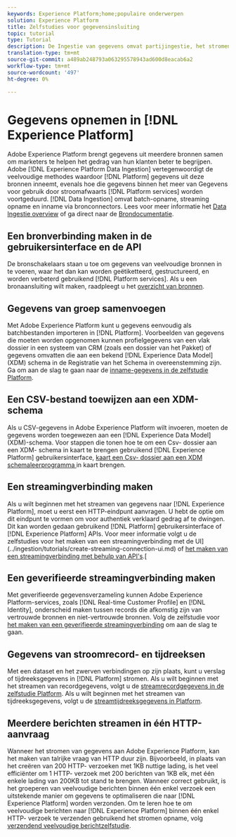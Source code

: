```yaml
---
keywords: Experience Platform;home;populaire onderwerpen
solution: Experience Platform
title: Zelfstudies voor gegevensinsluiting
topic: tutorial
type: Tutorial
description: De Ingestie van gegevens omvat partijingestie, het stromen ingestie, en ingestie gebruikend bronschakelaars.
translation-type: tm+mt
source-git-commit: a489ab248793a063295578943ad600d8eacab6a2
workflow-type: tm+mt
source-wordcount: '497'
ht-degree: 0%

---
```



# Gegevens opnemen in [!DNL Experience Platform]

Adobe Experience Platform brengt gegevens uit meerdere bronnen samen om marketers te helpen het gedrag van hun klanten beter te begrijpen. Adobe [!DNL Experience Platform Data Ingestion] vertegenwoordigt de veelvoudige methodes waardoor [!DNL Platform] gegevens uit deze bronnen inneemt, evenals hoe die gegevens binnen het meer van Gegevens voor gebruik door stroomafwaarts [!DNL Platform services] worden voortgeduurd. [!DNL Data Ingestion] omvat batch-opname, streaming opname en inname via bronconnectors. Lees voor meer informatie het [Data Ingestie overview](../ingestion/home.md) of ga direct naar de [Brondocumentatie](../sources/home.md).

## Een bronverbinding maken in de gebruikersinterface en de API

De bronschakelaars staan u toe om gegevens van veelvoudige bronnen in te voeren, waar het dan kan worden geëtiketteerd, gestructureerd, en worden verbeterd gebruikend [!DNL Platform services]. Als u een bronaansluiting wilt maken, raadpleegt u het [overzicht van bronnen](../sources/home.md).

## Gegevens van groep samenvoegen

Met Adobe Experience Platform kunt u gegevens eenvoudig als batchbestanden importeren in [!DNL Platform]. Voorbeelden van gegevens die moeten worden opgenomen kunnen profielgegevens van een vlak dossier in een systeem van CRM (zoals een dossier van het Pakket) of gegevens omvatten die aan een bekend [!DNL Experience Data Model] (XDM) schema in de Registratie van het Schema in overeenstemming zijn. Ga om aan de slag te gaan naar de [inname-gegevens in de zelfstudie Platform](../ingestion/tutorials/ingest-batch-data.md).

## Een CSV-bestand toewijzen aan een XDM-schema

Als u CSV-gegevens in Adobe Experience Platform wilt invoeren, moeten de gegevens worden toegewezen aan een [!DNL Experience Data Model] (XDM)-schema. Voor stappen die tonen hoe te om een Csv- dossier aan een XDM- schema in kaart te brengen gebruikend [!DNL Experience Platform] gebruikersinterface, [kaart een Csv- dossier aan een XDM schemaleerprogramma ](../ingestion/tutorials/map-a-csv-file.md) in kaart brengen.

## Een streamingverbinding maken

Als u wilt beginnen met het streamen van gegevens naar [!DNL Experience Platform], moet u eerst een HTTP-eindpunt aanvragen. U hebt de optie om dit eindpunt te vormen om voor authentiek verklaard gedrag af te dwingen. Dit kan worden gedaan gebruikend [!DNL Platform] gebruikersinterface of [!DNL Experience Platform] APIs. Voor meer informatie volgt u de zelfstudies voor het maken van een streamingverbinding met de UI](../ingestion/tutorials/create-streaming-connection-ui.md) of [het maken van een streamingverbinding met behulp van API&#39;s](../ingestion/tutorials/create-streaming-connection.md).[

## Een geverifieerde streamingverbinding maken

Met geverifieerde gegevensverzameling kunnen Adobe Experience Platform-services, zoals [!DNL Real-time Customer Profile] en [!DNL Identity], onderscheid maken tussen records die afkomstig zijn van vertrouwde bronnen en niet-vertrouwde bronnen. Volg de zelfstudie voor [het maken van een geverifieerde streamingverbinding](../ingestion/tutorials/create-authenticated-streaming-connection.md) om aan de slag te gaan.

## Gegevens van stroomrecord- en tijdreeksen

Met een dataset en het zwerven verbindingen op zijn plaats, kunt u verslag of tijdreeksgegevens in [!DNL Platform] stromen. Als u wilt beginnen met het streamen van recordgegevens, volgt u de [streamrecordgegevens in de zelfstudie Platform](../ingestion/tutorials/streaming-record-data.md). Als u wilt beginnen met het streamen van tijdreeksgegevens, volgt u de [streamtijdreeksgegevens in Platform](../ingestion/tutorials/streaming-time-series-data.md).

## Meerdere berichten streamen in één HTTP-aanvraag

Wanneer het stromen van gegevens aan Adobe Experience Platform, kan het maken van talrijke vraag van HTTP duur zijn. Bijvoorbeeld, in plaats van het creëren van 200 HTTP- verzoeken met 1KB nuttige lading, is het veel efficiënter om 1 HTTP- verzoek met 200 berichten van 1KB elk, met één enkele lading van 200KB tot stand te brengen. Wanneer correct gebruikt, is het groeperen van veelvoudige berichten binnen één enkel verzoek een uitstekende manier om gegevens te optimaliseren die naar [!DNL Experience Platform] worden verzonden. Om te leren hoe te om veelvoudige berichten naar [!DNL Experience Platform] binnen één enkel HTTP- verzoek te verzenden gebruikend het stromen opname, volg [verzendend veelvoudige berichtzelfstudie](../ingestion/tutorials/streaming-multiple-messages.md).



